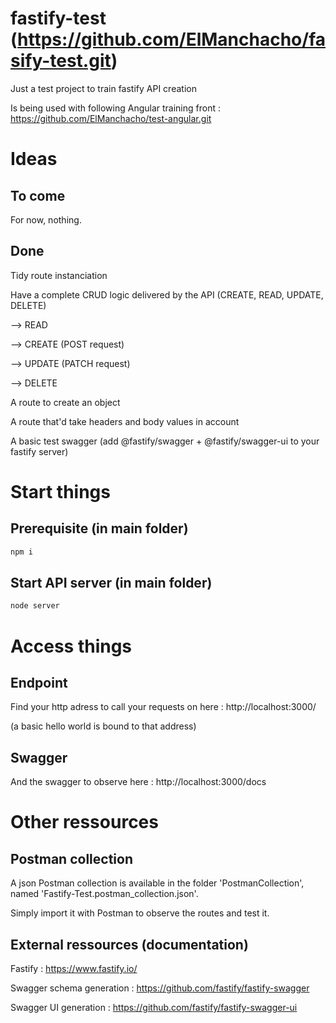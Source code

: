# fastify-test (https://github.com/ElManchacho/fasify-test.git)

Just a test project to train fastify API creation

Is being used with following Angular training front : https://github.com/ElManchacho/test-angular.git

# Ideas

## To come

For now, nothing.

## Done

Tidy route instanciation

Have a complete CRUD logic delivered by the API (CREATE, READ, UPDATE, DELETE)

--> READ

--> CREATE (POST request)

--> UPDATE (PATCH request)

--> DELETE

A route to create an object

A route that'd take headers and body values in account

A basic test swagger (add @fastify/swagger + @fastify/swagger-ui to your fastify server)

# Start things

## Prerequisite (in main folder)

```bash
npm i
```


## Start API server (in main folder)

```bash
node server
```


# Access things

## Endpoint

Find your http adress to call your requests on here : http://localhost:3000/

(a basic hello world is bound to that address)

## Swagger

And the swagger to observe here : http://localhost:3000/docs

# Other ressources

## Postman collection

A json Postman collection is available in the folder 'PostmanCollection', named 'Fastify-Test.postman_collection.json'.

Simply import it with Postman to observe the routes and test it.

## External ressources (documentation)

Fastify : https://www.fastify.io/

Swagger schema generation : https://github.com/fastify/fastify-swagger

Swagger UI generation : https://github.com/fastify/fastify-swagger-ui
